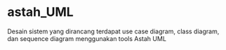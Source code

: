 # astah_UML
Desain sistem yang dirancang terdapat use case diagram, class diagram, dan sequence diagram menggunakan tools Astah UML 
